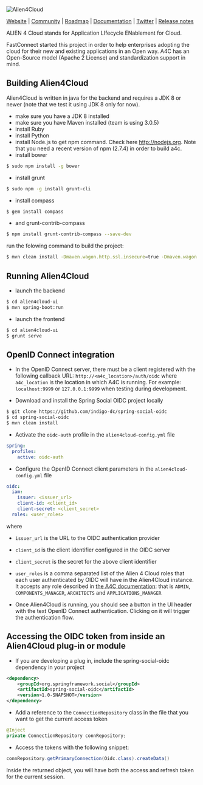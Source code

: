 ![Alien4Cloud](https://raw.githubusercontent.com/alien4cloud/alien4cloud.github.io/sources/images/alien4cloud-banner.png)

[Website](http://alien4cloud.github.io) |
[Community](http://alien4cloud.github.io/community/index.html) |
[Roadmap](http://alien4cloud.github.io/roadmap/index.html) |
[Documentation](http://alien4cloud.github.io/#/documentation/2.0.0/index.html) |
[Twitter](https://twitter.com/alien4cloud) |
[Release notes](http://alien4cloud.github.io/#/release_notes/index.html)


ALIEN 4 Cloud stands for Application LIfecycle ENablement for Cloud.

FastConnect started this project in order to help enterprises adopting the cloud for their new and existing applications in an Open way. A4C has an Open-Source model (Apache 2 License) and standardization support in mind.

## Building Alien4Cloud

Alien4Cloud is written in java for the backend and requires a JDK 8 or newer (note that we test it using JDK 8 only for now).

- make sure you have a JDK 8 installed
- make sure you have Maven installed (team is using 3.0.5)
- install Ruby
- install Python
- install Node.js to get npm command. Check here http://nodejs.org. Note that you need a recent version of npm (2.7.4) in order to build a4c.
- install bower  
```sh
$ sudo npm install -g bower
```
- install grunt  
```sh
$ sudo npm -g install grunt-cli
```
- install compass  
```sh
$ gem install compass
```
- and grunt-contrib-compass  
```sh
$ npm install grunt-contrib-compass --save-dev
```  

run the folowing command to build the project:  
```sh
$ mvn clean install -Dmaven.wagon.http.ssl.insecure=true -Dmaven.wagon.http.ssl.allowall=true
```
## Running Alien4Cloud

- launch the backend
```sh
$ cd alien4cloud-ui
$ mvn spring-boot:run
```
- launch the frontend
```sh
$ cd alien4cloud-ui
$ grunt serve
```

## OpenID Connect integration
- In the OpenID Connect server, there must be a client registered with the following callback URL: ```http://<a4c_location>/auth/oidc``` where ```a4c_location``` is the location in which A4C is running. For example: ```localhost:9999``` or ```127.0.0.1:9999``` when testing during development.

- Download and install the Spring Social OIDC project locally
```sh
$ git clone https://github.com/indigo-dc/spring-social-oidc
$ cd spring-social-oidc
$ mvn clean install
```

- Activate the ```oidc-auth``` profile in the ```alien4cloud-config.yml``` file
```yaml
spring:
  profiles:
    active: oidc-auth
```

- Configure the OpenID Connect client parameters in the ```alien4cloud-config.yml``` file
```yaml
oidc:
  iam:
    issuer: <issuer_url>
    client-id: <client_id>
    client-secret: <client_secret>
  roles: <user_roles>
```
where
 
- ```issuer_url``` is the URL to the OIDC authentication provider 
- ```client_id``` is the client identifier configured in the OIDC server
- ```client_secret``` is the secret for the above client identifier
- ```user_roles``` is a comma separated list of the Alien 4 Cloud roles that each user authenticated by OIDC will have in the Alien4Cloud instance. It accepts any role described in [the A4C documentation](https://alien4cloud.github.io/#/documentation/2.1.0/concepts/roles.html): that is ```ADMIN```, ```COMPONENTS_MANAGER```, ```ARCHITECTS``` and ```APPLICATIONS_MANAGER```

- Once Alien4Cloud is running, you should see a button in the UI header with the text OpenID Connect authentication. Clicking on it will trigger the authentication flow.

## Accessing the OIDC token from inside an Alien4Cloud plug-in or module

- If you are developing a plug in, include the spring-social-oidc dependency in your project

```xml
<dependency>
    <groupId>org.springframework.social</groupId>
    <artifactId>spring-social-oidc</artifactId>
    <version>1.0-SNAPSHOT</version>
</dependency>
```

- Add a reference to the ```ConnectionRepository``` class in the file that you want to get the current access token
```java
@Inject
private ConnectionRepository connRepository;
```

- Access the tokens with the following snippet:
```java
connRepository.getPrimaryConnection(Oidc.class).createData()
```

Inside the returned object, you will have both the access and refresh token for the current session.